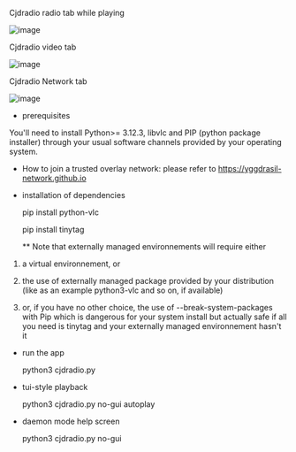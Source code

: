 Cjdradio radio tab while playing

![image](https://github.com/user-attachments/assets/f911cef9-6ea3-43bc-a449-34df5a9ccc37)

Cjdradio video tab

![image](https://github.com/user-attachments/assets/30500a10-88da-4a2d-900e-1fc7eac8c2bf)

Cjdradio Network tab

![image](https://github.com/user-attachments/assets/c43d022c-0668-4e27-8ac4-8c188f5d1086)



* prerequisites

You'll need to install Python>= 3.12.3, libvlc and PIP (python package installer) through your usual software channels provided by your operating system. 

* How to join a trusted overlay network: 
  please refer to https://yggdrasil-network.github.io

* installation of dependencies
  
  pip install python-vlc

  pip install tinytag
  
  ** Note that externally managed environnements will require either

1) a virtual environnement, or
  
2) the use of externally managed package provided by your distribution (like as an example python3-vlc and so on, if available)

3) or, if you have no other choice, the use of --break-system-packages with Pip which is dangerous for your system install but actually safe if all you need is tinytag and your externally managed environnement hasn't it
  
* run the app

  python3 cjdradio.py
  
* tui-style playback

  python3 cjdradio.py no-gui autoplay

* daemon mode help screen
  
  python3 cjdradio.py no-gui
